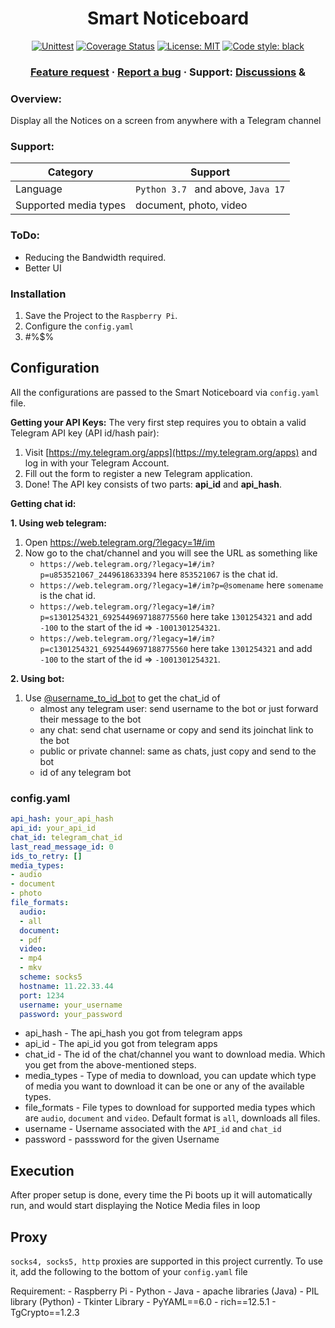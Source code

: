 
<h1 align="center">Smart Noticeboard</h1>

<p align="center">
<a href="https://github.com/Dineshkarthik/telegram_media_downloader/actions"><img alt="Unittest" src="https://github.com/Dineshkarthik/telegram_media_downloader/workflows/Unittest/badge.svg"></a>
<a href="https://codecov.io/gh/Dineshkarthik/telegram_media_downloader"><img alt="Coverage Status" src="https://codecov.io/gh/Dineshkarthik/telegram_media_downloader/branch/master/graph/badge.svg"></a>
<a href="https://github.com/Dineshkarthik/telegram_media_downloader/blob/master/LICENSE"><img alt="License: MIT" src="https://black.readthedocs.io/en/stable/_static/license.svg"></a>
<a href="https://github.com/python/black"><img alt="Code style: black" src="https://img.shields.io/badge/code%20style-black-000000.svg"></a>
</p>

<h3 align="center">
  <a href="https://mail.google.com/mail/u/0/?fs=1&to=abhisek.pandey.1289@gmail.com&su=Feature%20Request%20for%20Smart%20NoticeBoard&body=I%20would%20like%20that%20you%20would%20include%20&bcc=pandey240600@gmail.com&tf=cm">Feature request</a>
  <span> · </span>
  <a href="https://mail.google.com/mail/u/0/?fs=1&to=abhisek.pandey.1289@gmail.com&su=Bug%20Detected%20in%20Smart%20NoticeBoard&body=I%20saw%20this%20bug%20&bcc=pandey240600@gmail.com&tf=cm">Report a bug</a>
  <span> · </span>
  Support: <a href="https://t.me/abhisekJii">Discussions</a>
  <span> & </span>
</h3>

### Overview:
Display all the Notices on a screen from anywhere with a Telegram channel
### Support:
| Category | Support |
|--|--|
|Language | `Python 3.7 ` and above,  `Java 17`|
|Supported media types|   document, photo, video|

### ToDo:
- Reducing the Bandwidth required.
- Better UI

### Installation

1. Save the Project to the `Raspberry Pi`. 
2. Configure the `config.yaml`
3. #$%#$%$%
## Configuration

All the configurations are  passed to the Smart Noticeboard via `config.yaml` file.

**Getting your API Keys:**
The very first step requires you to obtain a valid Telegram API key (API id/hash pair):
1.  Visit  [https://my.telegram.org/apps](https://my.telegram.org/apps)  and log in with your Telegram Account.
2.  Fill out the form to register a new Telegram application.
3.  Done! The API key consists of two parts:  **api_id**  and  **api_hash**.


**Getting chat id:**

**1. Using web telegram:**
1. Open https://web.telegram.org/?legacy=1#/im
2. Now go to the chat/channel and you will see the URL as something like
	- `https://web.telegram.org/?legacy=1#/im?p=u853521067_2449618633394` here `853521067` is the chat id.
	- `https://web.telegram.org/?legacy=1#/im?p=@somename` here `somename` is the chat id.
	- `https://web.telegram.org/?legacy=1#/im?p=s1301254321_6925449697188775560` here take `1301254321` and add `-100` to the start of the id => `-1001301254321`.
	- `https://web.telegram.org/?legacy=1#/im?p=c1301254321_6925449697188775560` here take `1301254321` and add `-100` to the start of the id => `-1001301254321`.


**2. Using bot:**
1. Use [@username_to_id_bot](https://t.me/username_to_id_bot) to get the chat_id of
    - almost any telegram user: send username to the bot or just forward their message to the bot
    - any chat: send chat username or copy and send its joinchat link to the bot
    - public or private channel: same as chats, just copy and send to the bot
    - id of any telegram bot


### config.yaml
```yaml
api_hash: your_api_hash
api_id: your_api_id
chat_id: telegram_chat_id
last_read_message_id: 0
ids_to_retry: []
media_types:
- audio
- document
- photo
file_formats:
  audio:
  - all
  document:
  - pdf
  video:
  - mp4
  - mkv
  scheme: socks5
  hostname: 11.22.33.44
  port: 1234
  username: your_username
  password: your_password
```

- api_hash  - The api_hash you got from telegram apps
- api_id - The api_id you got from telegram apps
- chat_id -  The id of the chat/channel you want to download media. Which you get from the above-mentioned steps.
- media_types - Type of media to download, you can update which type of media you want to download it can be one or any of the available types.
- file_formats - File types to download for supported media types which are `audio`, `document` and `video`. Default format is `all`, downloads all files.
- username - Username associated with the `API_id` and `chat_id`
- password - passsword for the given Username

## Execution
After proper setup is done, every time the Pi boots up it will automatically run, and would start displaying the Notice Media files in loop

## Proxy
`socks4, socks5, http` proxies are supported in this project currently. To use it, add the following to the bottom of your `config.yaml` file





Requirement:
    - Raspberry Pi
    - Python
    - Java
    - apache libraries (Java)
    - PIL library (Python)
    - Tkinter Library
    - PyYAML==6.0
    - rich==12.5.1
    - TgCrypto==1.2.3



